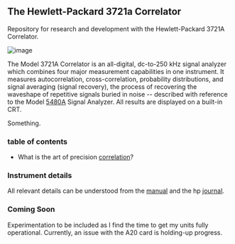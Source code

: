 ## The Hewlett-Packard 3721a Correlator

Repository for research and development with the Hewlett-Packard 3721A Correlator.

![image](/images/3721a-front.jpg)

The Model 3721A Correlator is an all-digital, dc-to-250 kHz signal analyzer which combines four major measurement capabilities in one instrument. It measures autocorrelation, cross-correlation, probability distributions, and signal averaging (signal recovery), the process of recovering the waveshape of repetitive signals buried in noise -- described with reference to the Model [5480A](https://github.com/cartheur/hp5480a) Signal Analyzer. All results are displayed on a built-in CRT.

Something.

### table of contents

* What is the art of precision [correlation](/statistical-signal-analysis/README.md)?

### Instrument details

All relevant details can be understood from the [manual](https://github.com/wireless-power-laboratory/hp3721a/blob/main/manual/9018-02837.pdf) and the hp [journal](https://github.com/wireless-power-laboratory/hp3721a/blob/main/hp-journal/1969-11.pdf).

### Coming Soon

Experimentation to be included as I find the time to get my units fully operational. Currently, an issue with the A20 card is holding-up progress.
